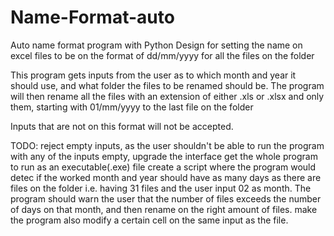 # Name-Format-auto
Auto name format program with Python
Design for setting the name on excel files to be on the format of dd/mm/yyyy for all the files on the folder

This program gets inputs from the user as to which month and year it should use, and what folder the files to be renamed should be.
The program will then rename all the files with an extension of either .xls or .xlsx and only them, starting with 01/mm/yyyy to the last file on the folder

Inputs that are not on this format will not be accepted.

TODO: reject empty inputs, as the user shouldn't be able to run the program with any of the inputs empty,
      upgrade the interface
      get the whole program to run as an executable(.exe) file
      create a script where the program would detec if the worked month and year should have as many days as there are files on the folder
      i.e. having 31 files and the user input 02 as month. The program should warn the user that the number of files exceeds the number of days on that month, and then rename on the right amount of files. 
      make the program also modify a certain cell on the same input as the file.
